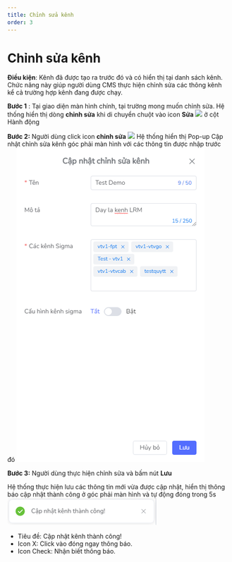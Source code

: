 ```yaml
---
title: Chỉnh sửa kênh
order: 3
---
```


# Chỉnh sửa kênh
**Điều kiện**: Kênh đã được tạo ra trước đó và có hiển thị tại danh sách kênh.
 Chức năng này giúp người dùng CMS thực hiện chỉnh sửa các thông kênh kể cả trường hợp kênh đang được chạy.
 
 **Bước 1** :
Tại giao diện màn hình chính, tại trường mong muốn chỉnh sửa. 
 Hệ thống hiển thị dòng **chỉnh sửa** khi di chuyển chuột vào icon **Sửa** ![](..\images\icon_edit.png) ở cột Hành động

 **Bước 2:** Người dùng click icon **chỉnh sửa** ![](..\images\icon_edit.png) Hệ thống hiển thị Pop-up Cập nhật chỉnh sửa kênh góc phải màn hình với các thông tin được nhập trước đó ![](..\images\Popup_Edit_Channel.png)

 **Bước 3:** Người dùng thực hiện chỉnh sửa và bấm nút **Lưu** 
 
 Hệ thống thực hiện lưu các thông tin mới vừa được cập nhật, hiển thị thông báo cập nhật thành công ở góc phải màn hình và tự động đóng trong 5s ![](..\images\Notice_success_edit_channel.png)

 * Tiêu đề: Cập nhật kênh thành công!
 * Icon X: Click vào đóng ngay thông báo.
 * Icon Check: Nhận biết thông báo.
